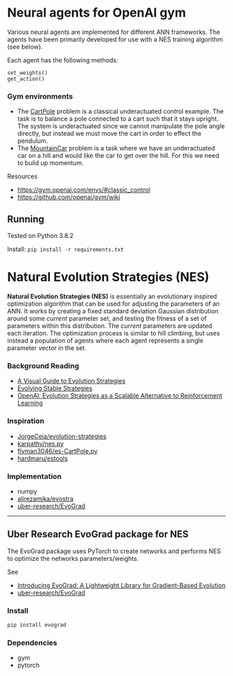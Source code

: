 # Neural agents for OpenAI gym

Various neural agents are implemented for different ANN frameworks. The agents have been primarily developed for use with a NES training algorithm (see below).

Each agent has the following methods:
```
set_weights()
get_action()
```

### Gym environments
- The [CartPole](https://gym.openai.com/envs/CartPole-v0/) problem is a classical underactuated control example. The task is to balance a pole connected to a cart such that it stays upright. The system is underactuated since we cannot manipulate the pole angle directly, but instead we must move the cart in order to effect the pendulum.
- The [MountainCar](https://gym.openai.com/envs/MountainCar-v0/) problem is a task where we have an underactuated car on a hill and would like the car to get over the hill. For this we need to build up momentum.

Resources
- https://gym.openai.com/envs/#classic_control
- https://github.com/openai/gym/wiki


## Running
Tested on Python 3.8.2

Install: `pip install -r requirements.txt`

# Natural Evolution Strategies (NES)

**Natural Evolution Strategies (NES)** is essentially an evolutionary inspired optimization algorithm that can be used for adjusting the parameters of an ANN. It works by creating a fixed standard deviation Gaussian distribution around some _current_ parameter set, and testing the fitness of a set of parameters within this distribution. The _current_ parameters are updated each iteration. The optimization process is similar to hill climbing, but uses instead a population of agents where each agent represents a single parameter vector in the set.

### Background Reading

- [A Visual Guide to Evolution Strategies](http://blog.otoro.net/2017/10/29/visual-evolution-strategies/)
- [Evolving Stable Strategies](http://blog.otoro.net/2017/11/12/evolving-stable-strategies/)
- [OpenAI: Evolution Strategies as a Scalable Alternative to Reinforcement Learning](https://openai.com/blog/evolution-strategies/)

### Inspiration

- [JorgeCeja/evolution-strategies](https://github.com/JorgeCeja/evolution-strategies)
- [karpathy/nes.py](https://gist.github.com/karpathy/77fbb6a8dac5395f1b73e7a89300318d)  
- [flyman3046/es-CartPole.py](https://gist.github.com/flyman3046/d37680eeaac469a4030c690ae65b0419)
- [hardmaru/estools](https://github.com/hardmaru/estool)

### Implementation

- numpy
- [alirezamika/evostra](https://github.com/alirezamika/evostra)
- [uber-research/EvoGrad](https://github.com/uber-research/EvoGrad)

---

## Uber Research EvoGrad package for NES

The EvoGrad package uses PyTorch to create networks and performs NES to optimize the networks parameters/weights.

See
- [Introducing EvoGrad: A Lightweight Library for Gradient-Based Evolution](https://eng.uber.com/evograd/)
- [uber-research/EvoGrad](https://github.com/uber-research/EvoGrad)

### Install
```bash
pip install evograd
```

### Dependencies
- gym
- pytorch